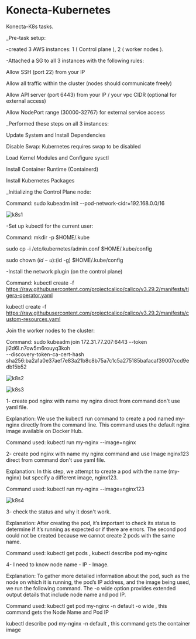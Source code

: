 # Konecta-Kubernetes
Konecta-K8s tasks.

_Pre-task setup:

-created 3 AWS instances: 1 ( Control plane ), 2 ( worker nodes ).

-Attached a SG to all 3 instances with the following rules:

Allow SSH (port 22) from your IP

Allow all traffic within the cluster (nodes should communicate freely)

Allow API server (port 6443) from your IP / your vpc CIDR (optional for external access)

Allow NodePort range (30000-32767) for external service access


_Performed these steps on all 3 instances:

Update System and Install Dependencies

Disable Swap: Kubernetes requires swap to be disabled

Load Kernel Modules and Configure sysctl

Install Container Runtime (Containerd)

Install Kubernetes Packages


_Initializing the Control Plane node:

Command: sudo kubeadm init --pod-network-cidr=192.168.0.0/16

![k8s1](https://github.com/user-attachments/assets/2c582e13-689e-4383-ac77-4ae402f3fcd5)

-Set up kubectl for the current user:

Command: mkdir -p $HOME/.kube

sudo cp -i /etc/kubernetes/admin.conf $HOME/.kube/config

sudo chown $(id -u):$(id -g) $HOME/.kube/config

-Install the network plugin (on the control plane)

Command: kubectl create -f https://raw.githubusercontent.com/projectcalico/calico/v3.29.2/manifests/tigera-operator.yaml

kubectl create -f https://raw.githubusercontent.com/projectcalico/calico/v3.29.2/manifests/custom-resources.yaml

Join the worker nodes to the cluster:

Command: sudo kubeadm join 172.31.77.207:6443 --token ji2d6l.n7ow5m6rouyq3koh \
        --discovery-token-ca-cert-hash sha256:ba2a1a0e37aef7e83a21b8c8b75a7c1c5a275185bafacaf39007ccd9edb15b52

![k8s2](https://github.com/user-attachments/assets/b2325fdb-0309-486e-8f4c-69a6cb0400c1)

![k8s3](https://github.com/user-attachments/assets/9e116a4d-ea50-4cd9-83a1-dcb404b25867)


1- create pod nginx with name my nginx direct from command don't use yaml file.

Explanation: We use the kubectl run command to create a pod named my-nginx directly from the command line. This command uses the default nginx image available on Docker Hub. 

Command used: kubectl run my-nginx --image=nginx

2- create pod nginx with name my nginx command and use Image nginx123  direct from command don't use yaml file.

Explanation: In this step, we attempt to create a pod with the name (my-nginx) but specify a different image, nginx123. 

Command used: kubectl run my-nginx --image=nginx123

![k8s4](https://github.com/user-attachments/assets/f59bddff-d98a-452a-8fcb-1cde7d8a94b6)

3- check the status and why it dosn't work.

Explanation: After creating the pod, it’s important to check its status to determine if it’s running as expected or if there are errors. The second pod could not be created because we cannot create 2 pods with the same name. 

Command used: kubectl get pods , kubectl describe pod my-nginx

4- I need to know node name - IP - Image.

Explanation: To gather more detailed information about the pod, such as the node on which it is running, the pod’s IP address, and the image being used, we run the following command. The -o wide option provides extended output details that include node name and pod IP. 

Command used: kubectl get pod my-nginx -n default -o wide , this command gets the Node Name and Pod IP 

kubectl describe pod my-nginx -n default , this command gets the container image






